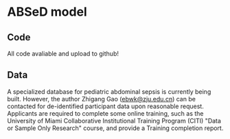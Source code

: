 # ABSeD model
## Code
All code avaliable and upload to github!
## Data 
A specialized database for pediatric abdominal sepsis is currently being built. However, the author Zhigang Gao (ebwk@zju.edu.cn) can be contacted for de-identified participant data upon reasonable request. Applicants are required to complete some online training, such as the University of Miami Collaborative Institutional Training Program (CITI) "Data or Sample Only Research" course, and provide a Training completion report.
